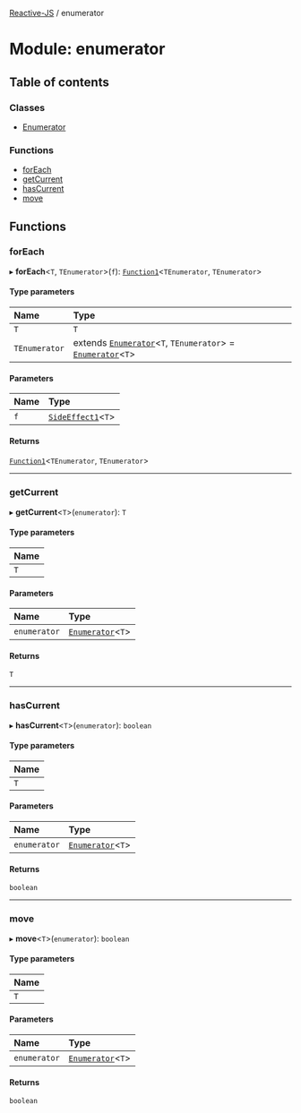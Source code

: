 [Reactive-JS](../README.md) / enumerator

# Module: enumerator

## Table of contents

### Classes

- [Enumerator](../classes/enumerator.Enumerator.md)

### Functions

- [forEach](enumerator.md#foreach)
- [getCurrent](enumerator.md#getcurrent)
- [hasCurrent](enumerator.md#hascurrent)
- [move](enumerator.md#move)

## Functions

### forEach

▸ **forEach**<`T`, `TEnumerator`\>(`f`): [`Function1`](functions.md#function1)<`TEnumerator`, `TEnumerator`\>

#### Type parameters

| Name | Type |
| :------ | :------ |
| `T` | `T` |
| `TEnumerator` | extends [`Enumerator`](../classes/enumerator.Enumerator.md)<`T`, `TEnumerator`\> = [`Enumerator`](../classes/enumerator.Enumerator.md)<`T`\> |

#### Parameters

| Name | Type |
| :------ | :------ |
| `f` | [`SideEffect1`](functions.md#sideeffect1)<`T`\> |

#### Returns

[`Function1`](functions.md#function1)<`TEnumerator`, `TEnumerator`\>

___

### getCurrent

▸ **getCurrent**<`T`\>(`enumerator`): `T`

#### Type parameters

| Name |
| :------ |
| `T` |

#### Parameters

| Name | Type |
| :------ | :------ |
| `enumerator` | [`Enumerator`](../classes/enumerator.Enumerator.md)<`T`\> |

#### Returns

`T`

___

### hasCurrent

▸ **hasCurrent**<`T`\>(`enumerator`): `boolean`

#### Type parameters

| Name |
| :------ |
| `T` |

#### Parameters

| Name | Type |
| :------ | :------ |
| `enumerator` | [`Enumerator`](../classes/enumerator.Enumerator.md)<`T`\> |

#### Returns

`boolean`

___

### move

▸ **move**<`T`\>(`enumerator`): `boolean`

#### Type parameters

| Name |
| :------ |
| `T` |

#### Parameters

| Name | Type |
| :------ | :------ |
| `enumerator` | [`Enumerator`](../classes/enumerator.Enumerator.md)<`T`\> |

#### Returns

`boolean`
